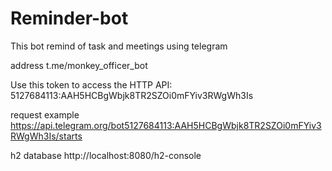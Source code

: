 # Reminder-bot
This bot remind of task and meetings using telegram

address
t.me/monkey_officer_bot


Use this token to access the HTTP API:
5127684113:AAH5HCBgWbjk8TR2SZOi0mFYiv3RWgWh3Is


request example
https://api.telegram.org/bot5127684113:AAH5HCBgWbjk8TR2SZOi0mFYiv3RWgWh3Is/starts


h2 database
http://localhost:8080/h2-console